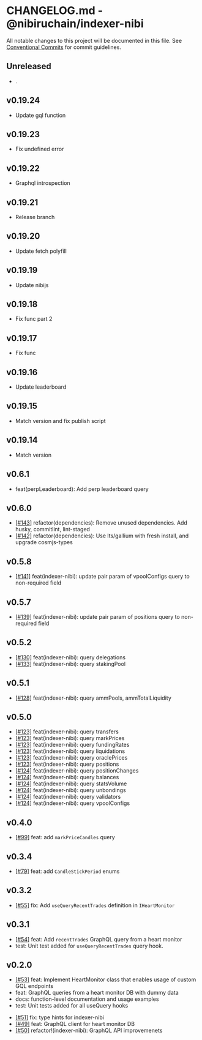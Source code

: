 # CHANGELOG.md - @nibiruchain/indexer-nibi

All notable changes to this project will be documented in this file.
See [Conventional Commits](https://conventionalcommits.org) for commit guidelines.

## Unreleased

- .

## v0.19.24

- Update gql function

## v0.19.23

- Fix undefined error

## v0.19.22

- Graphql introspection

## v0.19.21

- Release branch

## v0.19.20

- Update fetch polyfill

## v0.19.19

- Update nibijs

## v0.19.18

- Fix func part 2

## v0.19.17

- Fix func

## v0.19.16

- Update leaderboard

## v0.19.15

- Match version and fix publish script

## v0.19.14

- Match version

## v0.6.1

- feat(perpLeaderboard): Add perp leaderboard query

## v0.6.0

- [[#143]](https://github.com/NibiruChain/ts-sdk/pull/143) refactor(dependencies): Remove unused dependencies. Add husky, commitlint, lint-staged
- [[#142]](https://github.com/NibiruChain/ts-sdk/pull/142) refactor(dependencies): Use lts/gallium with fresh install, and upgrade cosmjs-types

## v0.5.8

- [[#141]](https://github.com/NibiruChain/ts-sdk/pull/141) feat(indexer-nibi): update pair param of vpoolConfigs query to non-required field

## v0.5.7

- [[#139]](https://github.com/NibiruChain/ts-sdk/pull/139) feat(indexer-nibi): update pair param of positions query to non-required field

## v0.5.2

- [[#130]](https://github.com/NibiruChain/ts-sdk/pull/130) feat(indexer-nibi): query delegations
- [[#133]](https://github.com/NibiruChain/ts-sdk/pull/133) feat(indexer-nibi): query stakingPool

## v0.5.1

- [[#128]](https://github.com/NibiruChain/ts-sdk/pull/128) feat(indexer-nibi): query ammPools, ammTotalLiquidity

## v0.5.0

- [[#123]](https://github.com/NibiruChain/ts-sdk/pull/123) feat(indexer-nibi): query transfers
- [[#123]](https://github.com/NibiruChain/ts-sdk/pull/123) feat(indexer-nibi): query markPrices
- [[#123]](https://github.com/NibiruChain/ts-sdk/pull/123) feat(indexer-nibi): query fundingRates
- [[#123]](https://github.com/NibiruChain/ts-sdk/pull/123) feat(indexer-nibi): query liquidations
- [[#123]](https://github.com/NibiruChain/ts-sdk/pull/123) feat(indexer-nibi): query oraclePrices
- [[#123]](https://github.com/NibiruChain/ts-sdk/pull/123) feat(indexer-nibi): query positions
- [[#124]](https://github.com/NibiruChain/ts-sdk/pull/124) feat(indexer-nibi): query positionChanges
- [[#124]](https://github.com/NibiruChain/ts-sdk/pull/124) feat(indexer-nibi): query balances
- [[#124]](https://github.com/NibiruChain/ts-sdk/pull/124) feat(indexer-nibi): query statsVolume
- [[#124]](https://github.com/NibiruChain/ts-sdk/pull/124) feat(indexer-nibi): query unbondings
- [[#124]](https://github.com/NibiruChain/ts-sdk/pull/124) feat(indexer-nibi): query validators
- [[#124]](https://github.com/NibiruChain/ts-sdk/pull/124) feat(indexer-nibi): query vpoolConfigs

## v0.4.0

- [[#99]](https://github.com/NibiruChain/ts-sdk/pull/99) feat: add `markPriceCandles` query

## v0.3.4

- [[#79]](https://github.com/NibiruChain/ts-sdk/pull/79) feat: add `CandleStickPeriod` enums

## v0.3.2

- [[#55]](https://github.com/NibiruChain/ts-sdk/pull/54) fix: Add `useQueryRecentTrades` definition in `IHeartMonitor`

## v0.3.1

- [[#54]](https://github.com/NibiruChain/ts-sdk/pull/54) feat: Add `recentTrades` GraphQL query from a heart monitor
- test: Unit test added for `useQueryRecentTrades` query hook.

## v0.2.0

- [[#53]](https://github.com/NibiruChain/ts-sdk/pull/53) feat: Implement HeartMonitor class that enables usage of custom GQL endpoints
- feat: GraphQL queries from a heart monitor DB with dummy data
- docs: function-level documentation and usage examples
- test: Unit tests added for all useQuery hooks

* [[#51]](https://github.com/NibiruChain/ts-sdk/pull/51) fix: type hints for indexer-nibi
* [[#49]](https://github.com/NibiruChain/ts-sdk/pull/49) feat: GraphQL client for heart monitor DB
* [[#50]](https://github.com/NibiruChain/ts-sdk/pull/50) refactor!(indexer-nibi): GraphQL API improvemenets
